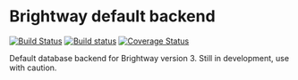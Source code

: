 # Brightway default backend

[![Build Status](https://travis-ci.org/brightway-lca/bw_default_backend.svg?branch=master)](https://travis-ci.org/brightway-lca/bw_default_backend) [![Build status](https://ci.appveyor.com/api/projects/status/0bj3lckst6gaecgp?svg=true)](https://ci.appveyor.com/project/cmutel/bw-default-backend) [![Coverage Status](https://coveralls.io/repos/github/brightway-lca/bw_default_backend/badge.svg?branch=master)](https://coveralls.io/github/brightway-lca/bw_default_backend?branch=master)

Default database backend for Brightway version 3. Still in development, use with caution.
